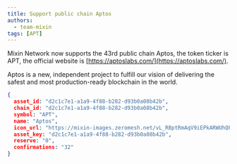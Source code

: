 ```yaml
---
title: Support public chain Aptos
authors:
  - team-mixin
tags: [APT]
---
```


Mixin Network now supports the 43rd public chain Aptos, the token ticker is APT, the official website is [https://aptoslabs.com/](https://aptoslabs.com/).

<!-- truncate -->

Aptos is a new, independent project to fulfill our vision of delivering the safest and most production-ready blockchain in the world.

```json
{
  asset_id: "d2c1c7e1-a1a9-4f88-b282-d93b0a08b42b",
  chain_id: "d2c1c7e1-a1a9-4f88-b282-d93b0a08b42b",
  symbol: "APT",
  name: "Aptos",
  icon_url: "https://mixin-images.zeromesh.net/vL_RBptRmAqV9iEPkARWUhQP0WqI9jPBMLNyJezvspZ4hPD9hq5SBluUKMwd_iG8Hpn3cS6nJML2Ji50D0zCBRVXXzUeM5gXnimt4w=s128";;,
  asset_key: "d2c1c7e1-a1a9-4f88-b282-d93b0a08b42b",
  reserve: "0",
  confirmations: "32"
}
```
